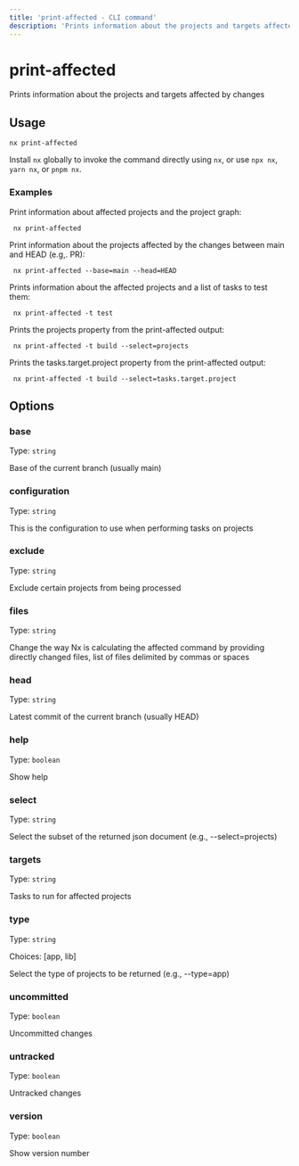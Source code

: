```yaml
---
title: 'print-affected - CLI command'
description: 'Prints information about the projects and targets affected by changes'
---
```


# print-affected

Prints information about the projects and targets affected by changes

## Usage

```shell
nx print-affected
```

Install `nx` globally to invoke the command directly using `nx`, or use `npx nx`, `yarn nx`, or `pnpm nx`.

### Examples

Print information about affected projects and the project graph:

```shell
 nx print-affected
```

Print information about the projects affected by the changes between main and HEAD (e.g,. PR):

```shell
 nx print-affected --base=main --head=HEAD
```

Prints information about the affected projects and a list of tasks to test them:

```shell
 nx print-affected -t test
```

Prints the projects property from the print-affected output:

```shell
 nx print-affected -t build --select=projects
```

Prints the tasks.target.project property from the print-affected output:

```shell
 nx print-affected -t build --select=tasks.target.project
```

## Options

### base

Type: `string`

Base of the current branch (usually main)

### configuration

Type: `string`

This is the configuration to use when performing tasks on projects

### exclude

Type: `string`

Exclude certain projects from being processed

### files

Type: `string`

Change the way Nx is calculating the affected command by providing directly changed files, list of files delimited by commas or spaces

### head

Type: `string`

Latest commit of the current branch (usually HEAD)

### help

Type: `boolean`

Show help

### select

Type: `string`

Select the subset of the returned json document (e.g., --select=projects)

### targets

Type: `string`

Tasks to run for affected projects

### type

Type: `string`

Choices: [app, lib]

Select the type of projects to be returned (e.g., --type=app)

### uncommitted

Type: `boolean`

Uncommitted changes

### untracked

Type: `boolean`

Untracked changes

### version

Type: `boolean`

Show version number
